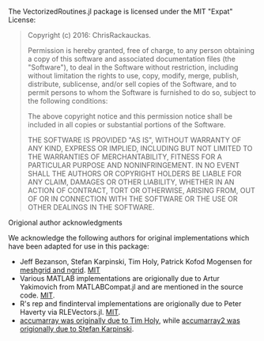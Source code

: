 The VectorizedRoutines.jl package is licensed under the MIT "Expat" License:

> Copyright (c) 2016: ChrisRackauckas.
>
> Permission is hereby granted, free of charge, to any person obtaining
> a copy of this software and associated documentation files (the
> "Software"), to deal in the Software without restriction, including
> without limitation the rights to use, copy, modify, merge, publish,
> distribute, sublicense, and/or sell copies of the Software, and to
> permit persons to whom the Software is furnished to do so, subject to
> the following conditions:
>
> The above copyright notice and this permission notice shall be
> included in all copies or substantial portions of the Software.
>
> THE SOFTWARE IS PROVIDED "AS IS", WITHOUT WARRANTY OF ANY KIND,
> EXPRESS OR IMPLIED, INCLUDING BUT NOT LIMITED TO THE WARRANTIES OF
> MERCHANTABILITY, FITNESS FOR A PARTICULAR PURPOSE AND NONINFRINGEMENT.
> IN NO EVENT SHALL THE AUTHORS OR COPYRIGHT HOLDERS BE LIABLE FOR ANY
> CLAIM, DAMAGES OR OTHER LIABILITY, WHETHER IN AN ACTION OF CONTRACT,
> TORT OR OTHERWISE, ARISING FROM, OUT OF OR IN CONNECTION WITH THE
> SOFTWARE OR THE USE OR OTHER DEALINGS IN THE SOFTWARE.

Origional author acknowledgments

We acknowledge the following authors for original implementations which have been adapted for use in this package:

- Jeff Bezanson, Stefan Karpinski, Tim Holy, Patrick Kofod Mogensen for [meshgrid and ngrid](https://github.com/JuliaLang/julia/blob/master/examples/ndgrid.jl). [MIT](https://github.com/JuliaLang/julia/blob/master/LICENSE.md)
- Various MATLAB implementations are origionally due to Artur Yakimovich from MATLABCompat.jl and are mentioned in the source code. [MIT](https://github.com/MatlabCompat/MatlabCompat.jl/blob/master/LICENSE.md).
- R's rep and findinterval implementations are origionally due to Peter Haverty via RLEVectors.jl. [MIT](https://github.com/phaverty/RLEVectors.jl/blob/master/LICENSE.md).
- [accumarray was originally due to Tim Holy](https://groups.google.com/forum/#!searchin/julia-users/Equivalent$20to$20MATLAB$2FOctave$20accumarray()%7Csort:relevance/julia-users/QwdFHbbasis/St5HwXweL5UJ), while [accumarray2 was origionally due to Stefan Karpinski](https://groups.google.com/forum/#!msg/julia-users/QNlwE2wsZrU/FCerayBUMZ0J).
